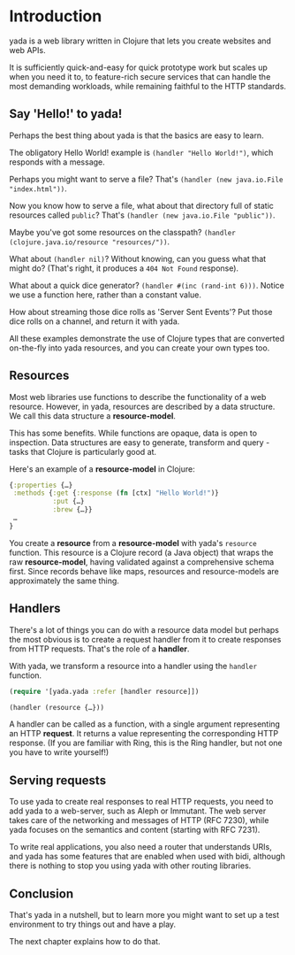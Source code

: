 # Introduction

yada is a web library written in Clojure that lets you create websites and web APIs.

It is sufficiently quick-and-easy for quick prototype work but scales up when you need it to, to feature-rich secure services that can handle the most demanding workloads, while remaining faithful to the HTTP standards.

## Say 'Hello!' to yada!

Perhaps the best thing about yada is that the basics are easy to learn.

The obligatory Hello World! example is `(handler "Hello World!")`, which responds with a message.

Perhaps you might want to serve a file? That's `(handler (new java.io.File "index.html"))`.

Now you know how to serve a file, what about that directory full of static resources called `public`? That's `(handler (new java.io.File "public"))`.

Maybe you've got some resources on the classpath? `(handler (clojure.java.io/resource "resources/"))`.

What about `(handler nil)`? Without knowing, can you guess what that might do? (That's right, it produces a `404 Not Found` response).

What about a quick dice generator? `(handler #(inc (rand-int 6)))`. Notice we use a function here, rather than a constant value.

How about streaming those dice rolls as 'Server Sent Events'? Put those dice rolls on a channel, and return it with yada.

All these examples demonstrate the use of Clojure types that are converted on-the-fly into yada resources, and you can create your own types too.

## Resources

Most web libraries use functions to describe the functionality of a web resource. However, in yada, resources are described by a data structure. We call this data structure a __resource-model__.

This has some benefits. While functions are opaque, data is open to inspection. Data structures are easy to generate, transform and query - tasks that Clojure is particularly good at.

Here's an example of a __resource-model__ in Clojure:

```clojure
{:properties {…}
 :methods {:get {:response (fn [ctx] "Hello World!")}
           :put {…}
           :brew {…}}
 …
}
```

You create a __resource__ from a __resource-model__ with yada's `resource` function. This resource is a Clojure record (a Java object) that wraps the raw __resource-model__, having validated against a comprehensive schema first. Since records behave like maps, resources and resource-models are approximately the same thing.

## Handlers

There's a lot of things you can do with a resource data model but perhaps the most obvious is to create a request handler from it to create responses from HTTP requests. That's the role of a __handler__.

With yada, we transform a resource into a handler using the `handler` function.

```clojure
(require '[yada.yada :refer [handler resource]])

(handler (resource {…}))
```

A handler can be called as a function, with a single argument representing an HTTP __request__. It returns a value representing the corresponding HTTP response. (If you are familiar with Ring, this is the Ring handler, but not one you have to write yourself!)

## Serving requests

To use yada to create real responses to real HTTP requests, you need to add yada to a web-server, such as Aleph or Immutant. The web server takes care of the networking and messages of HTTP (RFC 7230), while yada focuses on the semantics and content (starting with RFC 7231).

To write real applications, you also need a router that understands URIs, and yada has some features that are enabled when used with bidi, although there is nothing to stop you using yada with other routing libraries.

## Conclusion

That's yada in a nutshell, but to learn more you might want to set up a test environment to try things out and have a play.

The next chapter explains how to do that.
